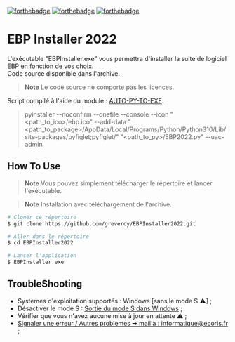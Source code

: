 
[![forthebadge](http://forthebadge.com/images/badges/made-with-python.svg)](https://ecoris.com)
[![forthebadge](http://forthebadge.com/images/badges/built-with-love.svg)](https://ecoris.com)
[![forthebadge](https://forthebadge.com/images/badges/designed-in-ms-paint.svg)](https://forthebadge.com)

# EBP Installer 2022

L'exécutable "EBPInstaller.exe" vous permettra d'installer la suite de logiciel EBP en fonction de vos choix.<br>
Code source disponible dans l'archive.<br>
> **Note**
> Le code source ne comporte pas les licences.

Script compilé à l'aide du module : <a href='https://pypi.org/project/auto-py-to-exe/' target="_blank">AUTO-PY-TO-EXE</a>.

> pyinstaller --noconfirm --onefile --console --icon "<path_to_ico>/ebp.ico" --add-data "<path_to_package>/AppData/Local/Programs/Python/Python310/Lib/site-packages/pyfiglet;pyfiglet/"  "<path_to_py>/EBP2022.py" --uac-admin

## How To Use
> **Note**
> Vous pouvez simplement télécharger le répertoire et lancer l'exécutable.

> **Note**
> Installation avec téléchargement de l'archive.
```bash
# Cloner ce répertoire
$ git clone https://github.com/greverdy/EBPInstaller2022.git

# Aller dans le répertoire
$ cd EBPInstaller2022

# Lancer l'application
$ EBPInstaller.exe
```

## TroubleShooting

- Systèmes d'exploitation supportés : Windows [sans le mode S ⚠] ;
- Désactiver le mode S : <a href="https://support.microsoft.com/fr-fr/windows/sortie-du-mode-s-dans-windows-4f56d9be-99ec-6983-119f-031bfb28a307">Sortie du mode S dans Windows</a> ; 
- Vérifier que vous n'avez aucune mise à jour en attente ⚠ ;
- <a href="mailto:informatique@ecoris.fr?subject=Problème avec l'application : EBPInstaller&body= --- Merci de détailler au mieux votre demande pour que nous puissions vous aider au plus vite ---" target="_blank"> Signaler une erreur / Autres problèmes ➡ mail à : informatique@ecoris.fr ;</a>

